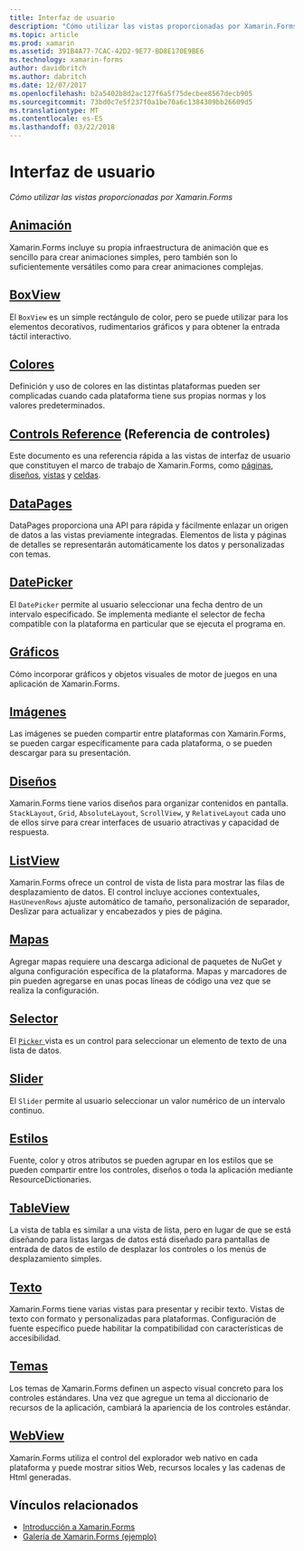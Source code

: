 ```yaml
---
title: Interfaz de usuario
description: "Cómo utilizar las vistas proporcionadas por Xamarin.Forms"
ms.topic: article
ms.prod: xamarin
ms.assetid: 391B4A77-7CAC-42D2-9E77-BD8E170E9BE6
ms.technology: xamarin-forms
author: davidbritch
ms.author: dabritch
ms.date: 12/07/2017
ms.openlocfilehash: b2a5402b8d2ac127f6a5f75decbee8567decb905
ms.sourcegitcommit: 73bd0c7e5f237f0a1be70a6c1384309bb26609d5
ms.translationtype: MT
ms.contentlocale: es-ES
ms.lasthandoff: 03/22/2018
---
```

# <a name="user-interface"></a>Interfaz de usuario

_Cómo utilizar las vistas proporcionadas por Xamarin.Forms_

## <a name="animationanimationindexmd"></a>[Animación](animation/index.md)

Xamarin.Forms incluye su propia infraestructura de animación que es sencillo para crear animaciones simples, pero también son lo suficientemente versátiles como para crear animaciones complejas.

## <a name="boxviewboxviewmd"></a>[BoxView](boxview.md)

El `BoxView` es un simple rectángulo de color, pero se puede utilizar para los elementos decorativos, rudimentarios gráficos y para obtener la entrada táctil interactivo.

## <a name="colorscolorsmd"></a>[Colores](colors.md)

Definición y uso de colores en las distintas plataformas pueden ser complicadas cuando cada plataforma tiene sus propias normas y los valores predeterminados.

## <a name="controls-referencecontrolsindexmd"></a>[Controls Reference](controls/index.md) (Referencia de controles)

Este documento es una referencia rápida a las vistas de interfaz de usuario que constituyen el marco de trabajo de Xamarin.Forms, como [páginas](~/xamarin-forms/user-interface/controls/pages.md), [diseños](~/xamarin-forms/user-interface/controls/layouts.md), [vistas](~/xamarin-forms/user-interface/controls/views.md) y [celdas](~/xamarin-forms/user-interface/controls/cells.md).

## <a name="datapagesdatapagesindexmd"></a>[DataPages](datapages/index.md)

DataPages proporciona una API para rápida y fácilmente enlazar un origen de datos a las vistas previamente integradas. Elementos de lista y páginas de detalles se representarán automáticamente los datos y personalizadas con temas.

## <a name="datepickerdatepickermd"></a>[DatePicker](datepicker.md)

El `DatePicker` permite al usuario seleccionar una fecha dentro de un intervalo especificado. Se implementa mediante el selector de fecha compatible con la plataforma en particular que se ejecuta el programa en.

## <a name="graphicsgraphicsindexmd"></a>[Gráficos](graphics/index.md)

Cómo incorporar gráficos y objetos visuales de motor de juegos en una aplicación de Xamarin.Forms.

## <a name="imagesimagesmd"></a>[Imágenes](images.md)

Las imágenes se pueden compartir entre plataformas con Xamarin.Forms, se pueden cargar específicamente para cada plataforma, o se pueden descargar para su presentación.

## <a name="layoutslayoutsindexmd"></a>[Diseños](layouts/index.md)

Xamarin.Forms tiene varios diseños para organizar contenidos en pantalla. `StackLayout`, `Grid`, `AbsoluteLayout`, `ScrollView`, y `RelativeLayout` cada uno de ellos sirve para crear interfaces de usuario atractivas y capacidad de respuesta.

## <a name="listviewlistviewindexmd"></a>[ListView](listview/index.md)

Xamarin.Forms ofrece un control de vista de lista para mostrar las filas de desplazamiento de datos. El control incluye acciones contextuales, `HasUnevenRows` ajuste automático de tamaño, personalización de separador, Deslizar para actualizar y encabezados y pies de página.

## <a name="mapsmapmd"></a>[Mapas](map.md)

Agregar mapas requiere una descarga adicional de paquetes de NuGet y alguna configuración específica de la plataforma. Mapas y marcadores de pin pueden agregarse en unas pocas líneas de código una vez que se realiza la configuración.

## <a name="pickerpickerindexmd"></a>[Selector](picker/index.md)

El [ `Picker` ](https://developer.xamarin.com/api/type/Xamarin.Forms.Picker/) vista es un control para seleccionar un elemento de texto de una lista de datos.

## <a name="sliderslidermd"></a>[Slider](slider.md)

El `Slider` permite al usuario seleccionar un valor numérico de un intervalo continuo.

## <a name="stylesstylesindexmd"></a>[Estilos](styles/index.md)

Fuente, color y otros atributos se pueden agrupar en los estilos que se pueden compartir entre los controles, diseños o toda la aplicación mediante ResourceDictionaries.

## <a name="tableviewtableviewmd"></a>[TableView](tableview.md)

La vista de tabla es similar a una vista de lista, pero en lugar de que se está diseñando para listas largas de datos está diseñado para pantallas de entrada de datos de estilo de desplazar los controles o los menús de desplazamiento simples.

## <a name="texttextindexmd"></a>[Texto](text/index.md)

Xamarin.Forms tiene varias vistas para presentar y recibir texto. Vistas de texto con formato y personalizadas para plataformas. Configuración de fuente específico puede habilitar la compatibilidad con características de accesibilidad.

## <a name="themesthemesindexmd"></a>[Temas](themes/index.md)

Los temas de Xamarin.Forms definen un aspecto visual concreto para los controles estándares. Una vez que agregue un tema al diccionario de recursos de la aplicación, cambiará la apariencia de los controles estándar.

## <a name="webviewwebviewmd"></a>[WebView](webview.md)

Xamarin.Forms utiliza el control del explorador web nativo en cada plataforma y puede mostrar sitios Web, recursos locales y las cadenas de Html generadas.


## <a name="related-links"></a>Vínculos relacionados

- [Introducción a Xamarin.Forms](~/xamarin-forms/get-started/introduction-to-xamarin-forms.md)
- [Galería de Xamarin.Forms (ejemplo)](https://developer.xamarin.com/samples/FormsGallery/)
